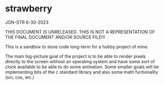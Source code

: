 # strawberry

JON-STR 6-30-2023

THIS DOCUMENT IS UNRELEASED. THIS IS NOT A REPRESENTATION OF THE FINAL DOCUMENT AND/OR SOURCE FILE!!!

This is a sandbox to store code long-term for a hobby project of mine.

The main big-picture goal of the project is to be able to render pixels directly to the screen without an operating system and have some sort of clock available to be able to do some animation. Some smaller goals will be implementing bits of the c standard library and also some math funtionality (sin, cos, etc.)
